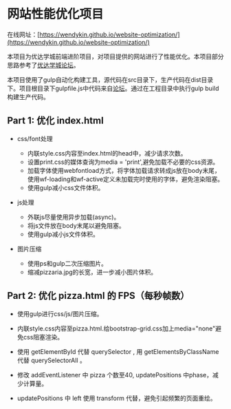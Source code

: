 # 网站性能优化项目

在线网址：[https://wendykin.github.io/website-optimization/](https://wendykin.github.io/website-optimization/)

本项目为优达学城前端进阶项目，对项目提供的网站进行了性能优化。本项目部分思路参考了[优达学城论坛](https://discussions.youdaxue.com)。

本项目使用了gulp自动化构建工具，源代码在src目录下，生产代码在dist目录下。项目根目录下gulpfile.js中代码来自[论坛](https://discussions.youdaxue.com/t/gulp-for-mac/43138)。通过在工程目录中执行gulp build构建生产代码。


## Part 1: 优化 index.html 

* css/font处理

    * 内联style.css内容至index.html的head中，减少请求次数。
    * 设置print.css的媒体查询为media = 'print',避免加载不必要的css资源。
    * 加载字体使用webfontload方式，将字体加载请求转成js放在body末尾，使用wf-loading和wf-active定义未加载完时使用的字体，避免渲染阻塞。
    * 使用gulp减小css文件体积。

* js处理

  * 外联js尽量使用异步加载(async)。
  * 将js文件放在body末尾以避免阻塞。
  * 使用gulp减小js文件体积。

* 图片压缩

    * 使用ps和gulp二次压缩图片。
    * 缩减pizzaria.jpg的长宽，进一步减小图片体积。
    


## Part 2: 优化 pizza.html 的 FPS（每秒帧数）

* 使用gulp进行css/js/图片压缩。

* 内联style.css内容至pizza.html.给bootstrap-grid.css加上media="none"避免css阻塞渲染。

* 使用 getElementById 代替 querySelector , 用 getElementsByClassName 代替 querySelectorAll 。

* 修改 addEventListener 中 pizza 个数至40, updatePositions 中phase，减少计算量。

* updatePositions 中 left 使用 transform 代替，避免引起频繁的页面重绘。  
